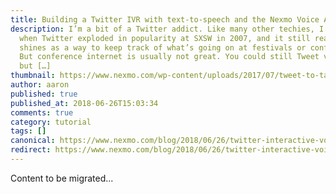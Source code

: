 ```yaml
---
title: Building a Twitter IVR with text-to-speech and the Nexmo Voice API
description: I’m a bit of a Twitter addict. Like many other techies, I joined
  when Twitter exploded in popularity at SXSW in 2007, and it still really
  shines as a way to keep track of what’s going on at festivals or conferences.
  But conference internet is usually not great. You could still Tweet via SMS,
  but […]
thumbnail: https://www.nexmo.com/wp-content/uploads/2017/07/tweet-to-talk.png
author: aaron
published: true
published_at: 2018-06-26T15:03:34
comments: true
category: tutorial
tags: []
canonical: https://www.nexmo.com/blog/2018/06/26/twitter-interactive-voice-response-dr
redirect: https://www.nexmo.com/blog/2018/06/26/twitter-interactive-voice-response-dr
---
```

Content to be migrated...